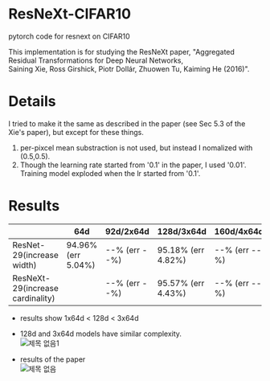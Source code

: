 # ResNeXt-CIFAR10
pytorch code for resnext on CIFAR10

This implementation is for studying the ResNeXt paper, "Aggregated Residual Transformations for Deep Neural Networks, \
Saining Xie, Ross Girshick, Piotr Dollár, Zhuowen Tu, Kaiming He (2016)".


# Details
I tried to make it the same as described in the paper (see Sec 5.3 of the Xie's paper), but except for these things.
1. per-pixcel mean substraction is not used, but instead I nomalized with (0.5,0.5).
2. Though the learning rate started from  '0.1' in the paper, I used '0.01'. Training model exploded when the lr started from '0.1'.

# Results
||64d|92d/2x64d|128d/3x64d|160d/4x64d|
|------|---|---|---|---|
|ResNet-29(increase width)|94.96% (err 5.04%)|--% (err --%)|95.18% (err 4.82%)|--% (err --%)|
|ResNeXt-29(increase cardinality)||--% (err --%)|95.57% (err 4.43%)|--% (err --%)|

* results show 1x64d < 128d < 3x64d
* 128d and 3x64d models have similar complexity.<br/>
![제목 없음1](https://user-images.githubusercontent.com/20814465/124403666-7f7f6e00-dd72-11eb-9dad-3023b5be890b.png)



* results of the paper<br/>
![제목 없음](https://user-images.githubusercontent.com/20814465/124236121-0ead3b80-db51-11eb-9b2f-cbb8b63363ec.png)
